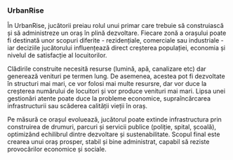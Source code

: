 ### UrbanRise

În UrbanRise, jucătorii preiau rolul unui primar care trebuie să construiască și să administreze un oraș în plină dezvoltare. Fiecare zonă a orașului poate fi destinată unor scopuri diferite - rezidențiale, comerciale sau industriale - iar deciziile jucătorului influențează direct creșterea populației, economia și nivelul de satisfacție al locuitorilor.

Clădirile construite necesită resurse (lumină, apă, canalizare etc) dar generează venituri pe termen lung. De asemenea, acestea pot fi dezvoltate în structuri mai mari, ce vor folosi mai multe resursre, dar vor duce la creșterea numărului de locuitori și vor produce venituri mai mari. Lipsa unei gestionări atente poate duce la probleme economice, supraîncărcarea infrastructurii sau scăderea calității vieții în oraș.

Pe măsură ce orașul evoluează, jucătorul poate extinde infrastructura prin construirea de drumuri, parcuri și servicii publice (poliție, spital, școală), optimizând echilibrul dintre dezvoltare și sustenabilitate. Scopul final este crearea unui oraș prosper, stabil și bine administrat, capabil să reziste provocărilor economice și sociale.
